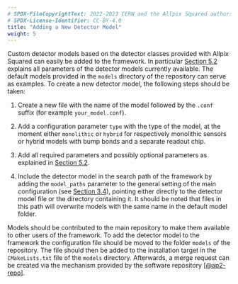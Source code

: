 ```yaml
---
# SPDX-FileCopyrightText: 2022-2023 CERN and the Allpix Squared authors
# SPDX-License-Identifier: CC-BY-4.0
title: "Adding a New Detector Model"
weight: 5
---
```


Custom detector models based on the detector classes provided with Allpix Squared can easily be added to the framework. In
particular [Section 5.2](../05_geometry_detectors/02_models.md) explains all parameters of the
detector models currently available. The default models provided in the `models` directory of the repository can serve as
examples. To create a new detector model, the following steps should be taken:

1.  Create a new file with the name of the model followed by the `.conf` suffix (for example `your_model.conf`).

2.  Add a configuration parameter `type` with the type of the model, at the moment either `monolithic` or `hybrid` for
    respectively monolithic sensors or hybrid models with bump bonds and a separate readout chip.

3.  Add all required parameters and possibly optional parameters as explained in
    [Section 5.2](../05_geometry_detectors/02_models.md).

4.  Include the detector model in the search path of the framework by adding the `model_paths` parameter to the general
    setting of the main configuration (see [Section 3.4](../03_getting_started/04_framework_parameters.md)), pointing either
    directly to the detector model file or the directory containing it. It should be noted that files in this path will
    overwrite models with the same name in the default model folder.

Models should be contributed to the main repository to make them available to other users of the framework. To add the
detector model to the framework the configuration file should be moved to the folder `models` of the repository. The file
should then be added to the installation target in the `CMakeLists.txt` file of the `models` directory. Afterwards, a merge
request can be created via the mechanism provided by the software repository \[[@ap2-repo]\].


[@ap2-repo]: https://gitlab.cern.ch/allpix-squared/allpix-squared
